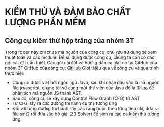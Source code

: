 # KIỂM THỬ VÀ ĐẢM BẢO CHẤT LƯỢNG PHẦN MỀM
## Công cụ kiểm thử hộp trắng của nhóm 3T
Trong folder này chỉ chứa mã nguồn của công cụ, chủ yếu sử dụng để xem thuật toán và các module. Để sử dụng được công cụ, chúng ta cần có các gói cài đặt cần thiết. Các gói cài đặt và hướng dẫn cài đặt có tại GitHub của nhóm 3T
GitHub của công cụ: [GitHub](https://github.com/batu4404/js-data-flow-testing) 
Giới thiệu qua về công cụ và quá trình thực hiện  
- Công cụ được viết bởi ngôn ngữ Java, sau khi nhận đầu vào là mã nguồn file javascript, chúng tôi sử dụng một thư viện của Java đó là [Rhino](https://developer.mozilla.org/en-US/docs/Mozilla/Projects/Rhino) để phân tích mã nguồn JS thành AST.
- Sau đó, công cụ sẽ xây dựng Control Flow Graph (CFG) từ AST
- Từ CFG, lấy ra các đường thi hành cụ thể tương ứng
- Đối với từng đường thi hành, lấy các ràng buộc theo từng tiêu chí, đưa ra file smt2 rồi đưa vào bộ giải (Z3 Solver) để sinh ra các ca kiểm thử tương ứng.
